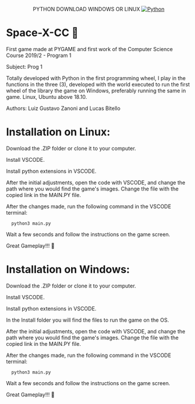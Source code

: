 <div align="center">

PYTHON DOWNLOAD WINDOWS OR LINUX
[![Python](https://img.shields.io/badge/Python-3776AB?style=for-the-badge&logo=python&logoColor=white)](https://www.python.org/downloads/)


<div align="left">

# Space-X-CC :rocket:

First game made at PYGAME and first work of the Computer Science Course 2019/2 - Program 1

Subject: Prog 1

Totally developed with Python in the first programming wheel, I play in the functions in the three (3), developed with the world executed to run the first wheel of the library the game on Windows, preferably running the same in game. Linux, Ubuntu above 18.10.

Authors: Luiz Gustavo Zanoni and Lucas Bitello

# Installation on Linux:

Download the .ZIP folder or clone it to your computer.

Install VSCODE.

Install python extensions in VSCODE.

After the initial adjustments, open the code with VSCODE, and change the path where you would find the game's images.
Change the file with the copied link in the MAIN.PY file.

After the changes made, run the following command in the VSCODE terminal:

```
  python3 main.py
```
Wait a few seconds and follow the instructions on the game screen.

Great Gameplay!!!	:rocket:

# Installation on Windows:

Download the .ZIP folder or clone it to your computer.

Install VSCODE.

Install python extensions in VSCODE.

In the Install folder you will find the files to run the game on the OS.

After the initial adjustments, open the code with VSCODE, and change the path where you would find the game's images.
Change the file with the copied link in the MAIN.PY file.

After the changes made, run the following command in the VSCODE terminal:

```
  python3 main.py
```
Wait a few seconds and follow the instructions on the game screen.

Great Gameplay!!! :rocket:
